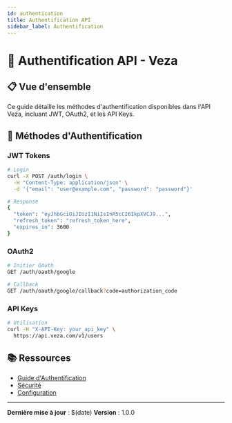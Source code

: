 ```yaml
---
id: authentication
title: Authentification API
sidebar_label: Authentification
---
```


# 🔐 Authentification API - Veza

## 📋 Vue d'ensemble

Ce guide détaille les méthodes d'authentification disponibles dans l'API Veza, incluant JWT, OAuth2, et les API Keys.

## 🔑 Méthodes d'Authentification

### JWT Tokens
```bash
# Login
curl -X POST /auth/login \
  -H "Content-Type: application/json" \
  -d '{"email": "user@example.com", "password": "password"}'

# Response
{
  "token": "eyJhbGciOiJIUzI1NiIsInR5cCI6IkpXVCJ9...",
  "refresh_token": "refresh_token_here",
  "expires_in": 3600
}
```

### OAuth2
```bash
# Initier OAuth
GET /auth/oauth/google

# Callback
GET /auth/oauth/google/callback?code=authorization_code
```

### API Keys
```bash
# Utilisation
curl -H "X-API-Key: your_api_key" \
  https://api.veza.com/v1/users
```

## 📚 Ressources

- [Guide d'Authentification](../api/authentication/README.md)
- [Sécurité](../security/README.md)
- [Configuration](../deployment/environment-variables.md)

---

**Dernière mise à jour** : $(date)
**Version** : 1.0.0 